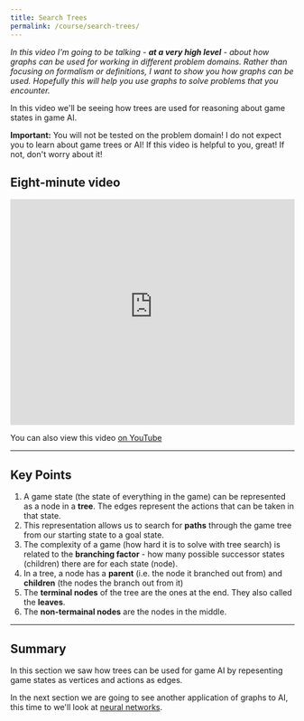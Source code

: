 ```yaml
---
title: Search Trees
permalink: /course/search-trees/
---
```


_In this video I'm going to be talking - **at a very high level** - about how graphs can be used for working in different problem domains. Rather than focusing on formalism or definitions, I want to show you how graphs can be used. Hopefully this will help you use graphs to solve problems that you encounter._

In this video we'll be seeing how trees are used for reasoning about game states in game AI.

**Important:** You will not be tested on the problem domain! I do not expect you to learn about game trees or AI! If this video is helpful to you, great! If not, don't worry about it!

## Eight-minute video

<iframe width="100%" height="400px" src="https://www.youtube-nocookie.com/embed/uK2JE8gYyVY" frameborder="0" allow="accelerometer; autoplay; clipboard-write; encrypted-media; gyroscope; picture-in-picture" allowfullscreen></iframe>

You can also view this video [on YouTube](https://youtu.be/uK2JE8gYyVY)

---

## Key Points

1. A game state (the state of everything in the game) can be represented as a node in a **tree**. The edges represent the actions that can be taken in that state.
2. This representation allows us to search for **paths** through the game tree from our starting state to a goal state.
3. The complexity of a game (how hard it is to solve with tree search) is related to the **branching factor** - how many possible successor states (children) there are for each state (node).
4. In a tree, a node has a **parent** (i.e. the node it branched out from) and **children** (the nodes the branch out from it)
5. The **terminal nodes** of the tree are the ones at the end. They also called the **leaves**.
6. The **non-termainal nodes** are the nodes in the middle.

---

## Summary

In this section we saw how trees can be used for game AI by repesenting game states as vertices and actions as edges.

In the next section we are going to see another application of graphs to AI, this time to we'll look at [neural networks](../neural-networks).